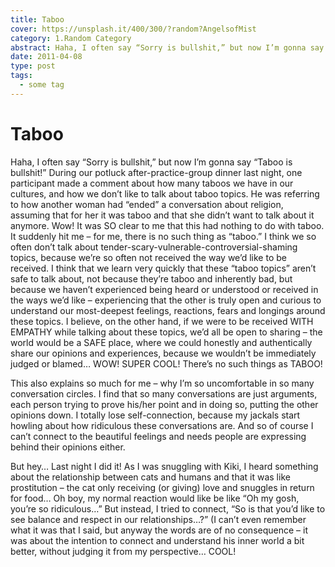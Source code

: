 ```yaml
---
title: Taboo
cover: https://unsplash.it/400/300/?random?AngelsofMist
category: 1.Random Category
abstract: Haha, I often say “Sorry is bullshit,” but now I’m gonna say “Taboo is bullshit!”…
date: 2011-04-08
type: post
tags:
  - some tag
---
```


# Taboo

Haha, I often say “Sorry is bullshit,” but now I’m gonna say “Taboo is bullshit!” During our potluck after-practice-group dinner last night, one participant made a comment about how many taboos we have in our cultures, and how we don’t like to talk about taboo topics. He was referring to how another woman had “ended” a conversation about religion, assuming that for her it was taboo and that she didn’t want to talk about it anymore. Wow! It was SO clear to me that this had nothing to do with taboo. It suddenly hit me – for me, there is no such thing as “taboo.” I think we so often don’t talk about tender-scary-vulnerable-controversial-shaming topics, because we’re so often not received the way we’d like to be received. I think that we learn very quickly that these “taboo topics” aren’t safe to talk about, not because they’re taboo and inherently bad, but because we haven’t experienced being heard or understood or received in the ways we’d like – experiencing that the other is truly open and curious to understand our most-deepest feelings, reactions, fears and longings around these topics. I believe, on the other hand, if we were to be received WITH EMPATHY while talking about these topics, we’d all be open to sharing – the world would be a SAFE place, where we could honestly and authentically share our opinions and experiences, because we wouldn’t be immediately judged or blamed… WOW! SUPER COOL! There’s no such things as TABOO!

This also explains so much for me – why I’m so uncomfortable in so many conversation circles. I find that so many conversations are just arguments, each person trying to prove his/her point and in doing so, putting the other opinions down. I totally lose self-connection, because my jackals start howling about how ridiculous these conversations are. And so of course I can’t connect to the beautiful feelings and needs people are expressing behind their opinions either.

But hey… Last night I did it! As I was snuggling with Kiki, I heard something about the relationship between cats and humans and that it was like prostitution – the cat only receiving (or giving) love and snuggles in return for food… Oh boy, my normal reaction would like be like “Oh my gosh, you’re so ridiculous…” But instead, I tried to connect, “So is that you’d like to see balance and respect in our relationships…?” (I can’t even remember what it was that I said, but anyway the words are of no consequence – it was about the intention to connect and understand his inner world a bit better, without judging it from my perspective… COOL!
